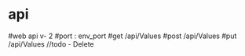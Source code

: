 # api
#web api v- 2
#port : env_port
#get /api/Values
#post  /api/Values
#put  /api/Values
//todo - Delete
